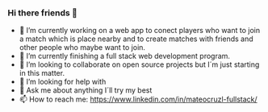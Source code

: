 ### Hi there friends 👋

- 🔭 I’m currently working on a web app to conect players who want to join a match which is place nearby and to create matches with friends and other people who maybe want to join.
- 🌱 I’m currently finishing a full stack web development program.
- 👯 I’m looking to collaborate on open source projects but I´m just starting in this matter. 
- 🤔 I’m looking for help with 
- 💬 Ask me about anything I´ll try my best
- 📫 How to reach me: https://www.linkedin.com/in/mateocruzl-fullstack/
